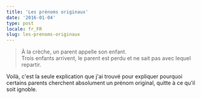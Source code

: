 ```yaml
---
title: 'Les prénoms originaux'
date: '2016-01-04'
type: post
locale: fr_FR
slug: les-prenoms-originaux
---
```


> À la crèche, un parent appelle son enfant.  
> Trois enfants arrivent, le parent est perdu et ne sait pas avec lequel repartir.

Voilà, c'est la seule explication que j'ai trouvé pour expliquer pourquoi certains parents cherchent absolument un prénom original, quitte à ce qu'il soit ignoble.
